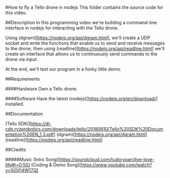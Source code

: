 #How to fly a Tello drone in nodejs
This folder contains the source code for this video.

##Description
In this programming video we're building a command-line interface in nodejs for interacting with the Tello drone.

Using (dgram)[https://nodejs.org/api/dgram.html], we'll create a UDP socket and write the functions that enable us to send and receive messages to the drone, then using (readline)[https://nodejs.org/api/readline.html] we'll create an interface that allows us to continuously send commands to the drone via input. 

At the end, we'll test our program in a funky little demo.

##Requirements

####Hardware
Own a Tello drone.

####Software
Have the latest (nodejs)[https://nodejs.org/en/download/] installed. 


##Documentation

(Tello SDK)[https://dl-cdn.ryzerobotics.com/downloads/tello/20180910/Tello%20SDK%20Documentation%20EN_1.3.pdf]
(dgram)[https://nodejs.org/api/dgram.html]
(readline)[https://nodejs.org/api/readline.html]

##Credits

#####Music
(Intro Song)[https://soundcloud.com/tudoryoan/live-love-life#t=0:50]
(Coding & Demo Song)[https://www.youtube.com/watch?v=5jOli14W17Q]
